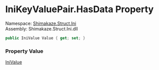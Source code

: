 # IniKeyValuePair.HasData Property
Namespace: [Shimakaze.Struct.Ini](Shimakaze.Struct.Ini/Shimakaze.Struct.Ini.md)  
Assembly: Shimakaze.Struct.Ini.dll  

```csharp
public IniValue Value { get; set; }
```

### Property Value
[IniValue](Shimakaze.Struct.Ini/IniValue/IniValue.md)
